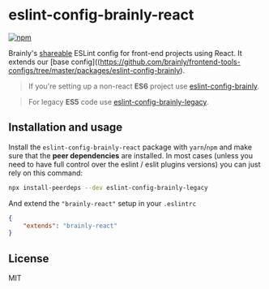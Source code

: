 # eslint-config-brainly-react
[![npm](https://img.shields.io/npm/v/eslint-config-brainly-react.svg)](https://www.npmjs.com/package/eslint-config-brainly-react)

Brainly's [shareable](https://eslint.org/docs/developer-guide/shareable-configs) ESLint config for front-end projects using React. It extends our [base config]((https://github.com/brainly/frontend-tools-configs/tree/master/packages/eslint-config-brainly).

> If you're setting up a non-react **ES6** project use
[eslint-config-brainly](https://github.com/brainly/frontend-tools-configs/tree/master/packages/eslint-config-brainly).

> For legacy **ES5** code use
[eslint-config-brainly-legacy](https://github.com/brainly/frontend-tools-configs/tree/master/packages/eslint-config-brainly-legacy).

## Installation and usage

Install the `eslint-config-brainly-react` package with `yarn`/`npm` and make sure that the **peer dependencies** are installed. In most cases (unless you need to have full control over the eslint / eslit plugins versions) you can just rely on this command:
```sh
npx install-peerdeps --dev eslint-config-brainly-legacy
```

And extend the `"brainly-react"` setup in your `.eslintrc`
```json
{
    "extends": "brainly-react"
}
```

## License
MIT
